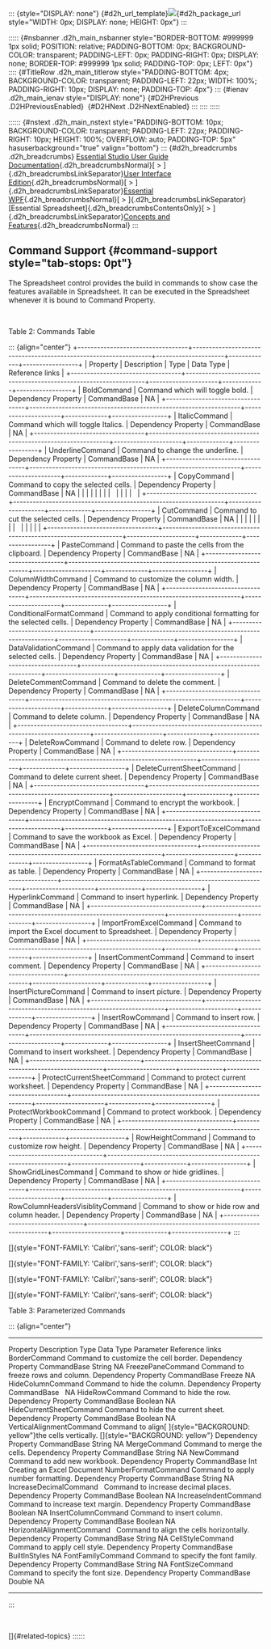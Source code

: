 ::: {style="DISPLAY: none"}
[](ms-xhelp:///?Id=d2h_url_template){#d2h_url_template}![](!package_url!){#d2h_package_url style="WIDTH: 0px; DISPLAY: none; HEIGHT: 0px"}
:::

::::: {#nsbanner .d2h_main_nsbanner style="BORDER-BOTTOM: #999999 1px solid; POSITION: relative; PADDING-BOTTOM: 0px; BACKGROUND-COLOR: transparent; PADDING-LEFT: 0px; PADDING-RIGHT: 0px; DISPLAY: none; BORDER-TOP: #999999 1px solid; PADDING-TOP: 0px; LEFT: 0px"}
:::: {#TitleRow .d2h_main_titlerow style="PADDING-BOTTOM: 4px; BACKGROUND-COLOR: transparent; PADDING-LEFT: 22px; WIDTH: 100%; PADDING-RIGHT: 10px; DISPLAY: none; PADDING-TOP: 4px"}
::: {#ienav .d2h_main_ienav style="DISPLAY: none"}
[](ms-xhelp:///?Id=4583bc7c-c6f5-4326-85e6-6b83c903220a){#D2HPrevious .D2HPreviousEnabled}  [](ms-xhelp:///?Id=cd1a882e-0d98-477b-b97b-0299458a08b3){#D2HNext .D2HNextEnabled}
:::
::::
:::::

:::::: {#nstext .d2h_main_nstext style="PADDING-BOTTOM: 10px; BACKGROUND-COLOR: transparent; PADDING-LEFT: 22px; PADDING-RIGHT: 10px; HEIGHT: 100%; OVERFLOW: auto; PADDING-TOP: 5px" hasuserbackground="true" valign="bottom"}
::: {#d2h_breadcrumbs .d2h_breadcrumbs}
[Essential Studio User Guide Documentation](ms-xhelp:///?Id=12457748-09e3-4d74-a240-8e049cedf030){.d2h_breadcrumbsNormal}[ \> ]{.d2h_breadcrumbsLinkSeparator}[User Interface Edition](ms-xhelp:///?Id=c29296b7-531c-413b-a0ec-488ca1f7f669){.d2h_breadcrumbsNormal}[ \> ]{.d2h_breadcrumbsLinkSeparator}[Essential WPF](ms-xhelp:///?Id=7f4f82c5-151c-4262-94d0-75c4626c77bc){.d2h_breadcrumbsNormal}[ \> ]{.d2h_breadcrumbsLinkSeparator}[Essential Spreadsheet]{.d2h_breadcrumbsContentsOnly}[ \> ]{.d2h_breadcrumbsLinkSeparator}[Concepts and Features](ms-xhelp:///?Id=625a8128-e556-4a29-9ea6-d472120ad9e1){.d2h_breadcrumbsNormal}
:::

## Command Support {#command-support style="tab-stops: 0pt"}

The Spreadsheet control provides the build in commands to show case the features available in Spreadsheet. It can be executed in the Spreadsheet whenever it is bound to Command Property.

 

Table 2: Commands Table

::: {align="center"}
+----------------------------------+-----------------------------------------------------------------+---------------------+-------------+-----------------+
| Property                         | Description                                                     | Type                | Data Type   | Reference links |
+----------------------------------+-----------------------------------------------------------------+---------------------+-------------+-----------------+
| BoldCommand                      | Command which will toggle bold.                                 | Dependency Property | CommandBase | NA              |
+----------------------------------+-----------------------------------------------------------------+---------------------+-------------+-----------------+
| ItalicCommand                    | Command which will toggle Italics.                              | Dependency Property | CommandBase | NA              |
+----------------------------------+-----------------------------------------------------------------+---------------------+-------------+-----------------+
| UnderlineCommand                 | Command to change the underline.                                | Dependency Property | CommandBase | NA              |
+----------------------------------+-----------------------------------------------------------------+---------------------+-------------+-----------------+
| CopyCommand                      | Command to copy the selected cells.                             | Dependency Property | CommandBase | NA              |
|                                  |                                                                 |                     |             |                 |
|                                  |                                                                 |                     |             |                 |
+----------------------------------+-----------------------------------------------------------------+---------------------+-------------+-----------------+
| CutCommand                       | Command to cut the selected cells.                              | Dependency Property | CommandBase | NA              |
|                                  |                                                                 |                     |             |                 |
|                                  |                                                                 |                     |             |                 |
+----------------------------------+-----------------------------------------------------------------+---------------------+-------------+-----------------+
| PasteCommand                     | Command to paste the cells from the clipboard.                  | Dependency Property | CommandBase | NA              |
+----------------------------------+-----------------------------------------------------------------+---------------------+-------------+-----------------+
| ColumnWidthCommand               | Command to customize the column width.                          | Dependency Property | CommandBase | NA              |
+----------------------------------+-----------------------------------------------------------------+---------------------+-------------+-----------------+
| ConditionalFormatCommand         | Command to apply conditional formatting for the selected cells. | Dependency Property | CommandBase | NA              |
+----------------------------------+-----------------------------------------------------------------+---------------------+-------------+-----------------+
| DataValidationCommand            | Command to apply data validation for the selected cells.        | Dependency Property | CommandBase | NA              |
+----------------------------------+-----------------------------------------------------------------+---------------------+-------------+-----------------+
| DeleteCommentCommand             | Command to delete the comment.                                  | Dependency Property | CommandBase | NA              |
+----------------------------------+-----------------------------------------------------------------+---------------------+-------------+-----------------+
| DeleteColumnCommand              | Command to delete column.                                       | Dependency Property | CommandBase | NA              |
+----------------------------------+-----------------------------------------------------------------+---------------------+-------------+-----------------+
| DeleteRowCommand                 | Command to delete row.                                          | Dependency Property | CommandBase | NA              |
+----------------------------------+-----------------------------------------------------------------+---------------------+-------------+-----------------+
| DeleteCurrentSheetCommand        | Command to delete current sheet.                                | Dependency Property | CommandBase | NA              |
+----------------------------------+-----------------------------------------------------------------+---------------------+-------------+-----------------+
| EncryptCommand                   | Command to encrypt the workbook.                                | Dependency Property | CommandBase | NA              |
+----------------------------------+-----------------------------------------------------------------+---------------------+-------------+-----------------+
| ExportToExcelCommand             | Command to save the workbook as Excel.                          | Dependency Property | CommandBase | NA              |
+----------------------------------+-----------------------------------------------------------------+---------------------+-------------+-----------------+
| FormatAsTableCommand             | Command to format as table.                                     | Dependency Property | CommandBase | NA              |
+----------------------------------+-----------------------------------------------------------------+---------------------+-------------+-----------------+
| HyperlinkCommand                 | Command to insert hyperlink.                                    | Dependency Property | CommandBase | NA              |
+----------------------------------+-----------------------------------------------------------------+---------------------+-------------+-----------------+
| ImportFromExcelCommand           | Command to import the Excel document to Spreadsheet.            | Dependency Property | CommandBase | NA              |
+----------------------------------+-----------------------------------------------------------------+---------------------+-------------+-----------------+
| InsertCommentCommand             | Command to insert comment.                                      | Dependency Property | CommandBase | NA              |
+----------------------------------+-----------------------------------------------------------------+---------------------+-------------+-----------------+
| InsertPictureCommand             | Command to insert picture.                                      | Dependency Property | CommandBase | NA              |
+----------------------------------+-----------------------------------------------------------------+---------------------+-------------+-----------------+
| InsertRowCommand                 | Command to insert row.                                          | Dependency Property | CommandBase | NA              |
+----------------------------------+-----------------------------------------------------------------+---------------------+-------------+-----------------+
| InsertSheetCommand               | Command to insert worksheet.                                    | Dependency Property | CommandBase | NA              |
+----------------------------------+-----------------------------------------------------------------+---------------------+-------------+-----------------+
| ProtectCurrentSheetCommand       | Command to protect current worksheet.                           | Dependency Property | CommandBase | NA              |
+----------------------------------+-----------------------------------------------------------------+---------------------+-------------+-----------------+
| ProtectWorkbookCommand           | Command to protect workbook.                                    | Dependency Property | CommandBase | NA              |
+----------------------------------+-----------------------------------------------------------------+---------------------+-------------+-----------------+
| RowHeightCommand                 | Command to customize row height.                                | Dependency Property | CommandBase | NA              |
+----------------------------------+-----------------------------------------------------------------+---------------------+-------------+-----------------+
| ShowGridLinesCommand             | Command to show or hide gridlines.                              | Dependency Property | CommandBase | NA              |
+----------------------------------+-----------------------------------------------------------------+---------------------+-------------+-----------------+
| RowColumnHeadersVisiblityCommand | Command to show or hide row and column header.                  | Dependency Property | CommandBase | NA              |
+----------------------------------+-----------------------------------------------------------------+---------------------+-------------+-----------------+
:::

[]{style="FONT-FAMILY: 'Calibri','sans-serif'; COLOR: black"} 

[]{style="FONT-FAMILY: 'Calibri','sans-serif'; COLOR: black"} 

[]{style="FONT-FAMILY: 'Calibri','sans-serif'; COLOR: black"} 

[]{style="FONT-FAMILY: 'Calibri','sans-serif'; COLOR: black"} 

Table 3: Parameterized Commands

::: {align="center"}
  ------------------------------ ----------------------------------------------------------------------------------------------------- --------------------- ------------- --------------- ----------------------------
  Property                       Description                                                                                           Type                  Data Type     Parameter       Reference links
  BorderCommand                  Command to customize the cell border.                                                                 Dependency Property   CommandBase   String          NA
  FreezePaneCommand              Command to freeze rows and column.                                                                    Dependency Property   CommandBase   Freeze          NA
  HideColumnCommand              Command to hide the column.                                                                           Dependency Property   CommandBase                   NA
  HideRowCommand                 Command to hide the row.                                                                              Dependency Property   CommandBase   Boolean         NA
  HideCurrentSheetCommand        Command to hide the current sheet.                                                                    Dependency Property   CommandBase   Boolean         NA
  VerticalAlignmentCommand       Command to align[ ]{style="BACKGROUND: yellow"}the cells vertically. []{style="BACKGROUND: yellow"}   Dependency Property   CommandBase   String          NA
  MergeCommand                   Command to merge the cells.                                                                           Dependency Property   CommandBase   String          NA
  NewCommand                     Command to add new workbook.                                                                          Dependency Property   CommandBase   Int             Creating an Excel Document
  NumberFormatCommand            Command to apply number formatting.                                                                   Dependency Property   CommandBase   String          NA
  IncreaseDecimalCommand         Command to increase decimal places.                                                                   Dependency Property   CommandBase   Boolean         NA
  IncreaseIndentCommand          Command to increase text margin.                                                                      Dependency Property   CommandBase   Boolean         NA
  InsertColumnCommand            Command to insert column.                                                                             Dependency Property   CommandBase   Boolean         NA
  HorizontalAlignmentCommand     Command to align the cells horizontally.                                                              Dependency Property   CommandBase   String          NA
  CellStyleCommand               Command to apply cell style.                                                                          Dependency Property   CommandBase   BuiltInStyles   NA
  FontFamilyCommand              Command to specify the font family.                                                                   Dependency Property   CommandBase   String          NA
  FontSizeCommand                Command to specify the font size.                                                                     Dependency Property   CommandBase   Double          NA
  ------------------------------ ----------------------------------------------------------------------------------------------------- --------------------- ------------- --------------- ----------------------------
:::

 

[]{#related-topics}
::::::
